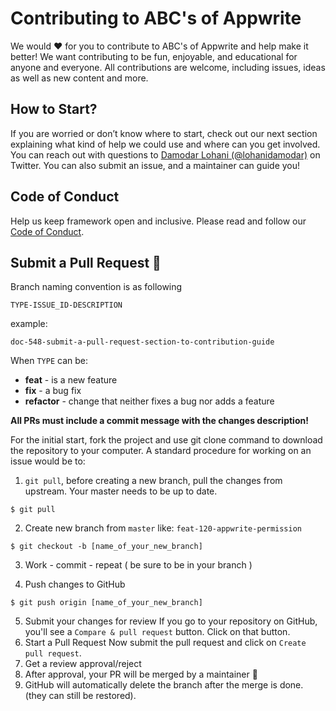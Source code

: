 # Contributing to ABC's of Appwrite

We would ❤️ for you to contribute to ABC's of Appwrite and help make it better! We want contributing to be fun, enjoyable, and educational for anyone and everyone. All contributions are welcome, including issues, ideas as well as new content and more.

## How to Start?

If you are worried or don’t know where to start, check out our next section explaining what kind of help we could use and where can you get involved. You can reach out with questions to [Damodar Lohani (@lohanidamodar)](https://twitter.com/lohanidamodar) on Twitter. You can also submit an issue, and a maintainer can guide you!

## Code of Conduct

Help us keep framework open and inclusive. Please read and follow our [Code of Conduct](/CODE_OF_CONDUCT.md).

## Submit a Pull Request 🚀

Branch naming convention is as following

`TYPE-ISSUE_ID-DESCRIPTION`

example:

```
doc-548-submit-a-pull-request-section-to-contribution-guide
```

When `TYPE` can be:

- **feat** - is a new feature
- **fix** - a bug fix
- **refactor** - change that neither fixes a bug nor adds a feature

**All PRs must include a commit message with the changes description!**

For the initial start, fork the project and use git clone command to download the repository to your computer. A standard procedure for working on an issue would be to:

1. `git pull`, before creating a new branch, pull the changes from upstream. Your master needs to be up to date.

```
$ git pull
```

2. Create new branch from `master` like: `feat-120-appwrite-permission`<br/>

```
$ git checkout -b [name_of_your_new_branch]
```

3. Work - commit - repeat ( be sure to be in your branch )

4. Push changes to GitHub

```
$ git push origin [name_of_your_new_branch]
```

5. Submit your changes for review If you go to your repository on GitHub, you'll see a `Compare & pull request` button. Click on that button.
6. Start a Pull Request Now submit the pull request and click on `Create pull request`.
7. Get a review approval/reject
8. After approval, your PR will be merged by a maintainer 🎉
9. GitHub will automatically delete the branch after the merge is done. (they can still be restored).
